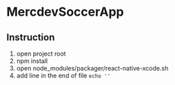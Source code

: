 # MercdevSoccerApp

## Instruction
1. open project root
2. npm install
3. open node_modules/packager/react-native-xcode.sh
4. add line in the end of file `echo ''`
